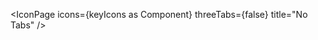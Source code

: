 <script lang="ts">
  import type { Component } from 'svelte';
  import { IconPage, filterStringKeys } from 'runes-webkit'
  import * as icons from '$lib'

  const keyIcons = filterStringKeys(icons);

</script>

<IconPage icons={keyIcons as Component} threeTabs={false} title="No Tabs" />
